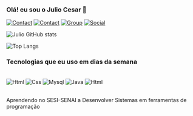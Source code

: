 ### Olá! eu sou o Julio Cesar 👐

[![Contact](https://img.shields.io/badge/Gmail-D14836?style=for-the-badge&logo=gmail&logoColor=white
)](https://gmail.com)
[![Contact](https://img.shields.io/badge/WhatsApp-25D366?style=for-the-badge&logo=whatsapp&logoColor=white
)](https://whatsApp)
[![Group](https://img.shields.io/badge/Discord-7289DA?style=for-the-badge&logo=discord&logoColor=white
)](https://discord.com/channels/@me)
[![Social](https://img.shields.io/badge/GitHub-100000?style=for-the-badge&logo=github&logoColor=white
)](https://github.com/Julio-code-sesi/Julio-code-sesi/edit/main/README.md)



![Julio GitHub stats](https://github-readme-stats.vercel.app/api?username=julio-coe-sesi&show_icons=true&theme=dracula)

![Top Langs](https://github-readme-stats.vercel.app/api/top-langs/?username=julio-code-sesi&layout=compact)

### Tecnologias que eu uso em dias da semana

<div style="display: inline_block"><br/>
<img align="center" alt="Html" src="https://img.shields.io/badge/HTML-239120?style=for-the-badge&logo=html5&logoColor=white"/>
<img align="center" alt="Css" src="https://img.shields.io/badge/CSS-239120?&style=for-the-badge&logo=css3&logoColor=white"/>
<img align="center" alt="Mysql" src="https://img.shields.io/badge/MySQL-00000F?style=for-the-badge&logo=mysql&logoColor=white"/>
<img align="center" alt="Java" src="https://img.shields.io/badge/Java-ED8B00?style=for-the-badge&logo=openjdk&logoColor=white"/>
<img align="center" alt="Html" src="https://img.shields.io/badge/Windows-0078D6?style=for-the-badge&logo=windows&logoColor=white"/>
</div><br/>

Aprendendo no SESI-SENAI a Desenvolver Sistemas em ferramentas de programação
